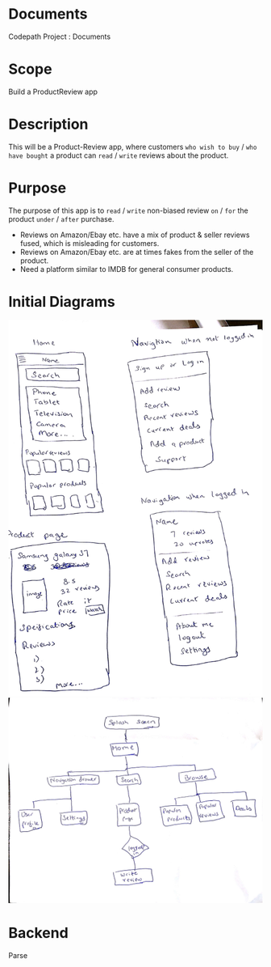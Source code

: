 # Documents

Codepath Project : Documents 

# Scope 

Build a ProductReview app

# Description

This will be a Product-Review app, where customers `who wish to buy` / `who have bought` a product can `read` / `write` reviews about the product. 

# Purpose

 The purpose of this app is to `read` / `write` non-biased review `on` / `for` the product `under` / `after` purchase.
  - Reviews on Amazon/Ebay etc. have a mix of product & seller reviews fused, which is misleading for customers.
  - Reviews on Amazon/Ebay etc. are at times fakes from the seller of the product.
  - Need a platform similar to IMDB for general consumer products.
  
# Initial Diagrams

<img src='https://github.com/CodepathProject/Documents/blob/master/ProductReviewApp/WireFrame/ProductReview1.jpg' width='' />

<img src='https://github.com/CodepathProject/Documents/blob/master/ProductReviewApp/WireFrame/ProductReview2.jpg' width='' />

# Backend

Parse
